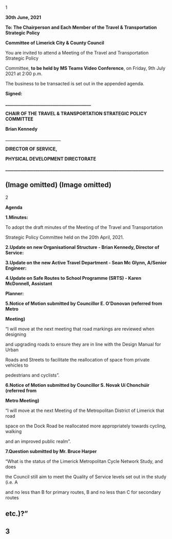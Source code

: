 1

**30th** **June, 2021**

**To: The Chairperson and Each Member of the Travel & Transportation Strategic Policy**

**Committee of Limerick City & County Council**

You are invited to attend a Meeting of the Travel and Transportation Strategic Policy

Committee, **to be held by MS Teams Video Conference**, on Friday, 9th July 2021 at 2:00 p.m.

The business to be transacted is set out in the appended agenda.

**Signed:**

**\_\_\_\_\_\_\_\_\_\_\_\_\_\_\_\_\_\_\_\_\_\_\_\_\_\_\_\_\_\_\_\_\_\_\_\_\_\_\_\_**

**CHAIR OF THE TRAVEL & TRANSPORTATION STRATEGIC POLICY COMMITTEE**

**Brian Kennedy**

\_\_\_\_\_\_\_\_\_\_\_\_\_\_\_\_\_\_\_\_\_\_\_\_\_\_\_

**DIRECTOR OF SERVICE,**

**PHYSICAL DEVELOPMENT DIRECTORATE**

**\_\_\_\_\_\_\_\_\_\_\_\_\_\_\_\_\_\_\_\_\_\_\_\_\_\_\_\_\_\_\_\_\_\_\_\_\_\_\_\_\_\_\_\_\_\_\_\_\_\_\_\_\_\_\_\_\_\_\_\_\_\_\_\_\_\_\_\_\_\_\_\_\_\_**

(Image omitted)
(Image omitted)
---
2

**Agenda**

**1.Minutes:**

To adopt the draft minutes of the Meeting of the Travel and Transportation

Strategic Policy Committee held on the 20th April, 2021.

**2.Update on new Organisational Structure - Brian Kennedy, Director of Service:**

**3.Update on the new Active Travel Department - Sean Mc Glynn, A/Senior Engineer:**

**4.Update on Safe Routes to School Programme (SRTS) - Karen McDonnell, Assistant**

**Planner:**

**5.Notice of Motion submitted by Councillor E. O’Donovan (referred from Metro**

**Meeting)**

“I will move at the next meeting that road markings are reviewed when designing

and upgrading roads to ensure they are in line with the Design Manual for Urban

Roads and Streets to facilitate the reallocation of space from private vehicles to

pedestrians and cyclists”.

**6.Notice of Motion submitted by Councillor S. Novak Uí Chonchúir (referred from**

**Metro Meeting)**

“I will move at the next Meeting of the Metropolitan District of Limerick that road

space on the Dock Road be reallocated more appropriately towards cycling, walking

and an improved public realm”.

**7.Question submitted by Mr. Bruce Harper**

“What is the status of the Limerick Metropolitan Cycle Network Study, and does

the Council still aim to meet the Quality of Service levels set out in the study (i.e.  A

and no less than B for primary routes, B and no less than C for secondary routes

etc.)?”
---
3
---
